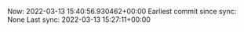 Now: 2022-03-13 15:40:56.930462+00:00 Earliest commit since sync: None Last sync: 2022-03-13 15:27:11+00:00
